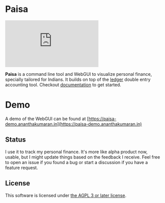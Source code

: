 # Paisa

[![Matrix](https://img.shields.io/matrix/paisa%3Amatrix.org?logo=matrix)](https://matrix.to/#/#paisa:matrix.org)

**Paisa** is a command line tool and WebGUI to visualize personal
finance, specially tailored for Indians. It builds on top of the
[ledger](https://www.ledger-cli.org/) double entry accounting tool. Checkout [documentation](https://ananthakumaran.in/paisa/)
to get started.

# Demo

A demo of the WebGUI can be found at [https://paisa-demo.ananthakumaran.in](https://paisa-demo.ananthakumaran.in)

## Status

I use it to track my personal finance. It's more like alpha product
now, usable, but I might update things based on the feedback I
receive. Feel free to open an issue if you found a bug or start a
discussion if you have a feature request.

## License

This software is licensed under [the AGPL 3 or later license](./COPYING).
